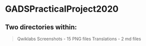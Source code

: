 # GADSPracticalProject2020

## Two directories within:
> Qwiklabs Screenshots - 15 PNG files
> Translations - 2 md files
